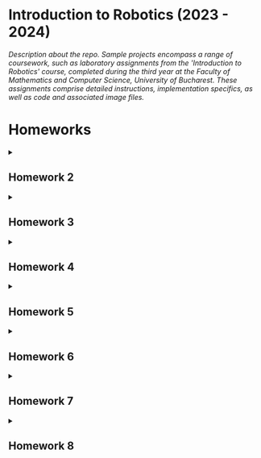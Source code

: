 # Introduction to Robotics (2023 - 2024)
_Description about the repo.
Sample projects encompass a range of coursework, such as laboratory assignments from the 'Introduction to Robotics' course, completed during the third year at the Faculty of Mathematics and Computer Science, University of Bucharest. These assignments comprise detailed instructions, implementation specifics, as well as code and associated image files._

# Homeworks

<details>
<summary> <h2>Homework 2</h2> </summary>
<br>

### Task: RGB LED control using 3 potentiometers. This control must leverage digital electronics.

### Code: [click here](https://github.com/dragosvoinea1/IntroductionToRobotics/blob/main/homework_1.ino)
  
### Youtube video that shows how it works: [watch it here](https://www.youtube.com/shorts/YShnfBhUUPg)
<br>
Components used:
<ul>
  <li>RGB LED </li>
  <li>Potentiometers (3)</li>
  <li>x3 Resistors 330 Ω
  <li>Wires as needed</li>
</ul>

### Electronic scheme + image of the project:

![Electronic scheme](https://github.com/dragosvoinea1/IntroductionToRobotics/assets/115077134/c6e1f4ad-d741-48be-b050-e26b4286f1f5)

![homework_2](https://github.com/dragosvoinea1/IntroductionToRobotics/assets/115077134/c1b04518-b1ce-4769-ae25-8ba3c1627aa1)

</details>


<details>
<summary> <h2>Homework 3</h2> </summary>
<br>

### Task: Simulating a 3-floor elevator control system using LEDs, buttons, and a buzzer with Arduino.

#### Detailed task: Design a control system that simulates a 3-floor elevator using the Arduino platform. Here are the specific requirements:

<ul>
  <li>LED Indicators: Each of the 3 LEDs should represent one of the 3 floors.
The LED corresponding to the current floor should light up. Additionally,
another LED should represent the elevator’s operational state. It should
blink when the elevator is moving and remain static when stationary.
  </li>
  <li>Buttons: Implement 3 buttons that represent the call buttons from the
3 floors. When pressed, the elevator should simulate movement towards
the floor after a short interval (2-3 seconds).
  </li>
  <li>Buzzer:
The buzzer should sound briefly during the following scenarios: 
    <ul>
    <li>Elevator arriving at the desired floor (something resembling a ”cling”).</li>
    <li>Elevator doors closing and movement.</li>
    </ul>
  </li>
  <li>State Change & Timers: If the elevator is already at the desired floor, pressing the button for that floor should have no effect.  Otherwise, after a button press, the elevator should ”wait for the doors to close” and then ”move”  to  the  corresponding  floor.   If  the  elevator  is  in  movement,  it should either do nothing or it should stack its decision (get to the first programmed floor,  open the doors,  wait, close them and then go to the next desired floor).
  </li>
 <li>
   Debounce: to avoid unintentional repeated button presses.
 </li>
  
</ul>


### Code: [click here](https://github.com/dragosvoinea1/IntroductionToRobotics/blob/main/homework_2.ino)
  
### Youtube video that shows how it works: [watch it here](https://youtube.com/shorts/Pl9DIoiuy20)

<br>

Components used:
<ul>
  <li>LEDs (4): 3 for floors, 1 operational LED </li>
  <li>Buttons (3)</li>
  <li>x4 Resistors 330 Ω </li>
  <li>x1 Resistor 100 Ω </li>
  <li>Wires as needed</li>
</ul>

### Electronic scheme + image of the project:

![image](https://github.com/dragosvoinea1/IntroductionToRobotics/assets/115077134/4418ba26-eaeb-4240-a905-b1ddcb82f148)

![hw_2_photo](https://github.com/dragosvoinea1/IntroductionToRobotics/assets/115077134/da6d4427-1614-46a6-a780-5788b8e11121)

</details>


<details>
<summary> <h2>Homework 4</h2> </summary>
<br>

### Task: 7 segment display drawing

#### Description for the task: 
You will use the joystick to control the position of the segment and ”draw” on the display. The movement between segments should be natural, meaning they should jump from the current position only to neighbors, but without passing through ”walls”. The initial position should be on the DP. The current position always blinks (irrespective of the fact that the segment is on or off). Use the joystick to move from one position to neighbors (see table for corresponding movement). Short pressing the button toggles the segment state from ON to OFF or from OFF to ON. Long pressing the button resets the entire display by turning all the segments OFF and moving the current position to the decimal point.
<br> <br>
Components used:
<ul>
  <li>1x 7-segment display</li>
  <li>1x joystick (3)</li>
  <li>x8 Resistors 330 Ω / 220 Ω (for each LED of the 7-segment)</li>
  <li>Wires as needed</li>
</ul>

### Code: [click here](https://github.com/dragosvoinea1/IntroductionToRobotics/blob/main/homework_3.ino)

### Youtube video that shows how it works: [watch it here](https://www.youtube.com/shorts/cIUrOn5i0F8)

### Image of the project:

![hw3_img](https://github.com/dragosvoinea1/IntroductionToRobotics/assets/115077134/eb2c8017-2870-4e94-8c0d-1ac8beb50413)

</details>


<details>
<summary> <h2>Homework 5</h2> </summary>
<br>

### Task: Create a stopwatch timer with a 4-digit 7-segment display and three buttons. The timer should measure time in tenths of a second and include a lap-saving feature similar to basic stopwatch functions found on most phones.
<br>

#### Initialize the 4-digit 7-segment display with the starting value "000.0". Assign the following functionalities to the buttons:
<ul>
  <li>Button 1: Start/pause.</li>
  <li>Button 2: Reset (when in pause mode) and reset saved laps (when in lap viewing mode).</li>
  <li>Button 3: Save lap (when in counting mode) and cycle through the last saved laps (up to 4 laps).</li>
</ul>

### Code: [click here](https://github.com/dragosvoinea1/IntroductionToRobotics/blob/main/homework_4.ino)
  
### Youtube video that shows how it works: [watch it here](https://www.youtube.com/shorts/TDRnEpl_gec)

<br>
Components used:
<ul>
  <li>x1 4 digit 7-segment display</li>
  <li>3 buttons</li>
  <li>x8 Resistors 330 Ω or 220 Ω
  <li>Wires as needed</li>
</ul>

### Image of the project:

![WhatsApp Image 2023-11-13 at 23 54 48](https://github.com/dragosvoinea1/IntroductionToRobotics/assets/115077134/6f3663bf-dba5-40ca-8034-3fdd638af9b5)



</details>

<details>
  
  <summary> <h2>Homework 6</h2> </summary>
  
</details>


<details>
  
  <summary> <h2>Homework 7</h2> </summary>

  ### Task: Create a simple 8x8 matrix game featuring three distinct elements: a slowly blinking player, fast-blinking bombs/bullets, and stationary walls. The objective is to navigate the player through the matrix, destroying walls. Generate walls randomly, covering 50% to 75% of the matrix. Choose a game style, whether Bomberman or terminator-tanks, or unleash your creativity in designing the gameplay.

  ### My game: Random leds spawn on the matrix and you have to turn them off as fast as possible using the joystick.

  <br>
Components used:
<ul>
  <li>Joystick</li>
  <li>8x8 LED Matrix</li>
  <li>MAX7219
  <li>Resistors and capacitors as needed</li>
  <li>Breadboard and connecting wires</li>
</ul>

### Code: [click here](https://github.com/dragosvoinea1/IntroductionToRobotics/blob/main/homework_6.ino)
  
### Youtube video that shows how it works: [watch it here](https://youtube.com/shorts/SDmUzrmQGgE?feature=share)

### Image of the project:
![f7c21c4a-dee2-4627-a31b-e622f73366fc](https://github.com/dragosvoinea1/IntroductionToRobotics/assets/115077134/3e1dda84-431f-45f6-8a88-53362518fbb5)

  
</details>



<details>
  
  <summary> <h2>Homework 8</h2> </summary>

  ### Task: Create a menu for a matrix game using an LCD.


  <br>
Components used:
<ul>
  <li>Joystick</li>
  <li>LCD</li>
  <li>MAX7219</li>
  <li>Resistors and capacitors as needed</li>
  <li>Breadboard and connecting wires</li>
</ul>

### Code: [click here](https://github.com/dragosvoinea1/IntroductionToRobotics/blob/main/homework_7.ino)
  
### Youtube video that shows how it works: [watch it here](https://youtube.com/shorts/11h7wJnFOms?feature=share)

### Image of the project: ![WhatsApp Image 2023-12-12 at 10 21 27](https://github.com/dragosvoinea1/IntroductionToRobotics/assets/115077134/d21df4f1-e9d1-4b7f-9b5e-f097a0b12117)



  
</details>



